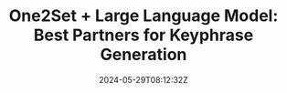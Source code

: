 ---
title: "One2Set + Large Language Model: Best Partners for Keyphrase Generation"
authors:
- Liangying Shao
- Liang Zhang
- Minlong Peng
- Guoqi Ma
- Hao Yue
- Mingming Sun
- Jinsong Su
author_notes:
- "共同一作"
- "共同一作"
- 
- 
- 
- 
- "通讯作者"
date: "2024-05-29T08:12:32Z"
publishDate: "2025-05-29T08:12:32Z"
publication_types: [信息抽取]
publication: "**In Proc. of EMNLP 2024.** (CCF-B类)"
---